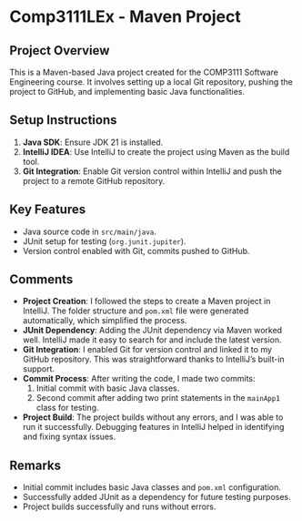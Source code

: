 # Comp3111LEx - Maven Project

## Project Overview
This is a Maven-based Java project created for the COMP3111 Software Engineering course. It involves setting up a local Git repository, pushing the project to GitHub, and implementing basic Java functionalities.

## Setup Instructions
1. **Java SDK**: Ensure JDK 21 is installed.
2. **IntelliJ IDEA**: Use IntelliJ to create the project using Maven as the build tool.
3. **Git Integration**: Enable Git version control within IntelliJ and push the project to a remote GitHub repository.

## Key Features
- Java source code in `src/main/java`.
- JUnit setup for testing (`org.junit.jupiter`).
- Version control enabled with Git, commits pushed to GitHub.

## Comments
- **Project Creation**: I followed the steps to create a Maven project in IntelliJ. The folder structure and `pom.xml` file were generated automatically, which simplified the process.
- **JUnit Dependency**: Adding the JUnit dependency via Maven worked well. IntelliJ made it easy to search for and include the latest version.
- **Git Integration**: I enabled Git for version control and linked it to my GitHub repository. This was straightforward thanks to IntelliJ’s built-in support.
- **Commit Process**: After writing the code, I made two commits:
    1. Initial commit with basic Java classes.
    2. Second commit after adding two print statements in the `mainApp1` class for testing.
- **Project Build**: The project builds without any errors, and I was able to run it successfully. Debugging features in IntelliJ helped in identifying and fixing syntax issues.

## Remarks
- Initial commit includes basic Java classes and `pom.xml` configuration.
- Successfully added JUnit as a dependency for future testing purposes.
- Project builds successfully and runs without errors.
